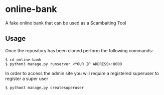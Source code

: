 # online-bank

A fake online bank that can be used as a Scambaiting Tool

## Usage
Once the repository has been cloned perform the following commands:
 ```
 $ cd online-bank
 $ python3 manage.py runserver <YOUR IP ADDRESS>:8000
 ```
 
 In order to access the admin site you will require a registered superuser to register a super user
 ```
 $ python3 manage.py createsuperuser
 ```
 
 

